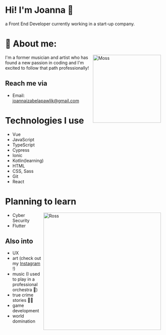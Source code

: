 # Hi! I'm Joanna 👾

a Front End Developer currently working in a start-up company. 

# 🧐 About me:

<img align="right" alt="Moss" width="220px" src="https://media.giphy.com/media/g79am6uuZJKSc/giphy.gif" />

I'm a former musician and artist who has found a new passion in coding and I'm excited to follow that path professionally! 

## Reach me via

- Email: joannaizabelapawlik@gmail.com


# Technologies I use
- Vue
- JavaScript
- TypeScript
- Cypress
- Ionic
- Kotlin(learning)
- HTML
- CSS, Sass
- Git
- React

# Planning to learn

<img align="right" alt="Ross" width="380px" src="https://media.giphy.com/media/rYEAkYihZsyWs/giphy.gif" />

- Cyber Security
- Flutter

## Also into

- UX
- art (check out my [Instagram](https://www.instagram.com/epeyotte/?hl=en) !)
- music (I used to play in a professional orchestra 🎻)
- true crime stories 🕵️‍♀️
- game development
- world domination





[//]: # "These are reference links used in the body of this note and get stripped out when the markdown processor does its job. There is no need to format nicely because it shouldn't be seen. Thanks SO - http://stackoverflow.com/questions/4823468/store-comments-in-markdown-syntax"

[portfolio]: https://jipawlik.github.io/portfolio-page/#/

